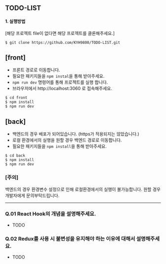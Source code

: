 ## TODO-LIST

#### 1. 실행방법
[해당 프로젝트 file이 없다면 해당 프로젝트를 클론해주세요.]
```
$ git clone https://github.com/KYH9800/TODO-LIST.git
```

## [front]
- 프론트 경로로 이동합니다.
- 필요한 패키지들을 `npm instal`을 통해 받아주세요.
- `npm run dev` 명령어를 통해 프로젝트를 실행 합니다.
- 브라우저에서 http://localhost:3060 로 접속해주세요.
```
$ cd front
$ npm install
$ npm run dev
```

## [back]
- 백엔드의 경우 배포가 되어있습니다. (https가 적용되지는 않았습니다.)
- 로컬 환경에서의 실행을 원할 경우 백엔드 경로로 이동합니다.
- 필요한 패키지들을 `npm install`을 통해 받아주세요.

```
$ cd back
$ npm install
$ npm run dev
```

### [주의]
백엔드의 경우 환경변수 설정으로 인해 로컬환경에서의 실행이 불가능합니다.
원할 경우 개발자에게 문의부탁드립니다.

---

### Q.01 React Hook의 개념을 설명해주세요.
- TODO 

### Q.02 Redux를 사용 시 불변성을 유지해야 하는 이유에 대해서 설명해주세요.
- TODO
